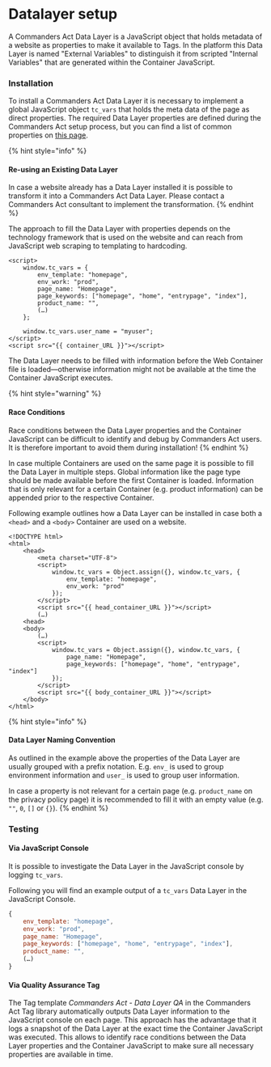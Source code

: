 # Datalayer setup

A Commanders Act Data Layer is a JavaScript object that holds metadata of a website as properties to make it available to Tags. In the platform this Data Layer is named "External Variables" to distinguish it from scripted "Internal Variables" that are generated within the Container JavaScript.

### Installation

To install a Commanders Act Data Layer it is necessary to implement a global JavaScript object `tc_vars` that holds the meta data of the page as direct properties. The required Data Layer properties are defined during the Commanders Act setup process, but you can find a list of common properties on [this page](../../web/containers/user-guides-for-browser-side-platform/data-layer-and-data-types/external-variables.md).

{% hint style="info" %}
#### Re-using an Existing Data Layer

In case a website already has a Data Layer installed it is possible to transform it into a Commanders Act Data Layer. Please contact a Commanders Act consultant to implement the transformation.
{% endhint %}

The approach to fill the Data Layer with properties depends on the technology framework that is used on the website and can reach from JavaScript web scraping to templating to hardcoding.

```markup
<script>
    window.tc_vars = {
        env_template: "homepage",
        env_work: "prod",
        page_name: "Homepage",
        page_keywords: ["homepage", "home", "entrypage", "index"],
        product_name: "",
        (…)
    };

    window.tc_vars.user_name = "myuser";
</script>
<script src="{{ container_URL }}"></script>
```

The Data Layer needs to be filled with information before the Web Container file is loaded—otherwise information might not be available at the time the Container JavaScript executes.

{% hint style="warning" %}
#### Race Conditions

Race conditions between the Data Layer properties and the Container JavaScript can be difficult to identify and debug by Commanders Act users. It is therefore important to avoid them during installation!
{% endhint %}

In case multiple Containers are used on the same page it is possible to fill the Data Layer in multiple steps. Global information like the page type should be made available before the first Container is loaded. Information that is only relevant for a certain Container (e.g. product information) can be appended prior to the respective Container.

Following example outlines how a Data Layer can be installed in case both a `<head>` and a `<body>` Container are used on a website.

```markup
<!DOCTYPE html>
<html>
    <head>
        <meta charset="UTF-8">
        <script>
            window.tc_vars = Object.assign({}, window.tc_vars, {
                env_template: "homepage",
                env_work: "prod"
            });
        </script>
        <script src="{{ head_container_URL }}"></script>
        (…)
    <head>
    <body>
        (…)
        <script>
            window.tc_vars = Object.assign({}, window.tc_vars, {
                page_name: "Homepage",
                page_keywords: ["homepage", "home", "entrypage", "index"]
            });
        </script>
        <script src="{{ body_container_URL }}"></script>
    </body>
</html>
```

{% hint style="info" %}
#### Data Layer Naming Convention

As outlined in the example above the properties of the Data Layer are usually grouped with a prefix notation. E.g. `env_` is used to group environment information and `user_` is used to group user information.

In case a property is not relevant for a certain page (e.g. `product_name` on the privacy policy page) it is recommended to fill it with an empty value (e.g. `""`, `0`, `[]` or `{}`).
{% endhint %}

### Testing

#### Via JavaScript Console

It is possible to investigate the Data Layer in the JavaScript console by logging `tc_vars`.

Following you will find an example output of a `tc_vars` Data Layer in the JavaScript Console.

```javascript
{
    env_template: "homepage",
    env_work: "prod",
    page_name: "Homepage",
    page_keywords: ["homepage", "home", "entrypage", "index"],
    product_name: "",
    (…)
}
```

#### Via Quality Assurance Tag

The Tag template _Commanders Act - Data Layer QA_ in the Commanders Act Tag library automatically outputs Data Layer information to the JavaScript console on each page. This approach has the advantage that it logs a snapshot of the Data Layer at the exact time the Container JavaScript was executed. This allows to identify race conditions between the Data Layer properties and the Container JavaScript to make sure all necessary properties are available in time.
